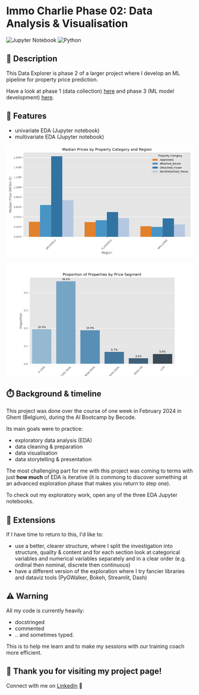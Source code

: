 # Immo Charlie Phase 02: Data Analysis & Visualisation

![Jupyter Notebook](https://img.shields.io/badge/jupyter-%23FA0F00.svg?style=for-the-badge&logo=jupyter&logoColor=white) ![Python](https://img.shields.io/badge/python-3670A0?style=for-the-badge&logo=python&logoColor=ffdd54)

## 📖 Description

This Data Explorer is phase 2 of a larger project where I develop an ML pipeline for property price prediction.

Have a look at phase 1 (data collection) [here](https://github.com/emsuru/charlie-01-data-collection) and phase 3 (ML model development) [here](https://github.com/emsuru/charlie-03-ML-model-development). 


## 🌺 Features

- univariate EDA (Jupyter notebook)
- multivariate EDA (Jupyter notebook)

![graph](graphs/median_prices_by_property_category_and_region.png)

![graph](graphs/proportion_of_properties_by_price_segment.png)


## ⏱️ Background & timeline

This project was done over the course of one week in February 2024 in Ghent (Belgium), during the AI Bootcamp by Becode.

Its main goals were to practice:

- exploratory data analysis (EDA)
- data cleaning & preparation
- data visualisation
- data storytelling & presentation


The most challenging part for me with this project was coming to terms with just **how much** of EDA is iterative (it is commong to discover something at an advanced exploration phase that makes you return to step one).

To check out my exploratory work, open any of the three EDA Jupyter notebooks. 

## 🚀 Extensions

If I have time to return to this, I'd like to:

- use a better, clearer structure, where I split the investigation into structure, quality & content and for each section look at categorical variables and numerical variables separately and in a clear order (e.g. ordinal then nominal, discrete then continuous)
- have a different version of the exploration where I try fancier libraries and dataviz tools (PyGWalker, Bokeh, Streamlit, Dash)

## ⚠️ Warning

All my code is currently heavily:

- docstringed
- commented
- .. and sometimes typed.

This is to help me learn and to make my sessions with our training coach more efficient.

## 🤗 Thank you for visiting my project page!

Connect with me on [LinkedIn](https://www.linkedin.com/in/mirunasuru/) 🤍
